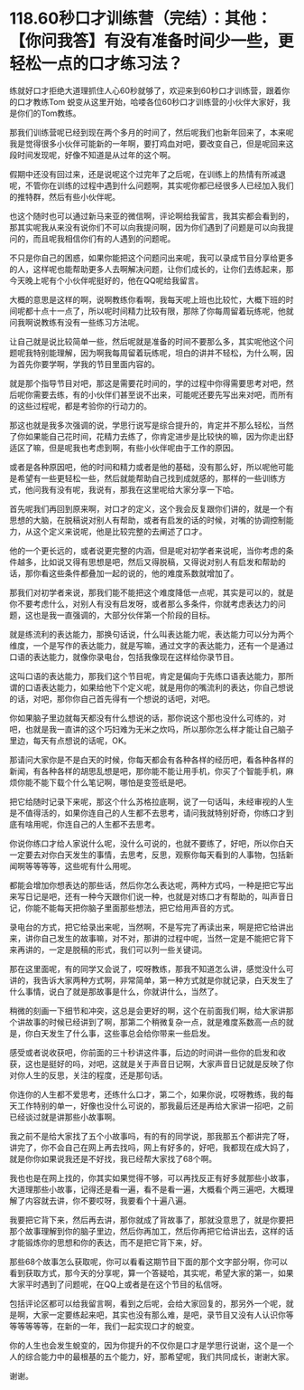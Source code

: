 # 118.60秒口才训练营（完结）：其他：【你问我答】有没有准备时间少一些，更轻松一点的口才练习法？

练就好口才拒绝大道理抓住人心60秒就够了，欢迎来到60秒口才训练营，跟着你的口才教练Tom 蜕变从这里开始，哈喽各位60秒口才训练营的小伙伴大家好，我是你们的Tom教练。

那我们训练营呢已经到现在两个多月的时间了，然后呢我们也新年回来了，本来呢我是觉得很多小伙伴可能新的一年啊，要打鸡血对吧，要改变自己，但是呢回来这段时间发现呢，好像不知道是从过年的这个啊。

假期中还没有回过来，还是说呢这个过完年了之后呢，在训练上的热情有所减退呢，不管你在训练的过程中遇到什么问题啊，其实呢你都已经很多人已经加入我们的推特群，然后有些小伙伴呢。

也这个随时也可以通过新马来亚的微信啊，评论啊给我留言，我其实都会看到的，那其实呢我从来没有说你们不可以向我提问啊，因为你们遇到了问题是可以向我提问的，而且呢我相信你们有的人遇到的问题呢。

不只是你自己的困惑，如果你能把这个问题问出来呢，我可以录成节目分享给更多的人，这样呢也能帮助更多人去啊解决问题，让你们成长的，让你们去练起来，那今天晚上呢有个小伙伴呢挺好的，他在QQ呢给我留言。

大概的意思是这样的啊，说啊教练你看啊，我每天呢上班也比较忙，大概下班的时间呢都十点十一点了，所以呢时间精力比较有限，那除了你每周留着玩练呢，他就问我啊说教练有没有一些练习方法呢。

让自己就是说比较简单一些，然后呢就是准备的时间不要那么多，其实呢他这个问题呢我特别能理解，因为啊我每周留着玩练呢，坦白的讲并不轻松，为什么啊，因为首先你要学啊，学我的节目里面内容的。

就是那个指导节目对吧，那这是需要花时间的，学的过程中你得需要思考对吧，然后呢你需要去练，有的小伙伴们甚至说不出来，可能呢还要先写出来对吧，而所有的这些过程呢，都是考验你的行动力的。

那这也就是我多次强调的说，学思行说写是综合提升的，肯定并不那么轻松，当然了你如果能自己花时间，花精力去练了，你肯定进步是比较快的嘛，因为你走出舒适区了嘛，但是呢我也考虑到啊，有些小伙伴呢由于工作的原因。

或者是各种原因吧，他的时间和精力或者是他的基础，没有那么好，所以呢他可能是希望有一些更轻松一些，然后就能帮助自己找到成就感的，那样的一些训练方式，他问我有没有呢，我说有，那我在这里呢给大家分享一下哈。

首先呢我们再回到原来啊，对口才的定义，这个我会反复跟你们讲的，就是一个有思想的大脑，在脱稿说对别人有帮助，或者有启发的话的时候，对嘴的协调控制能力，从这个定义来说呢，他是比较完整的去阐述了口才。

他的一个更长远的，或者说更完整的内涵，但是呢对初学者来说呢，当你考虑的条件越多，比如说又得有思想是吧，然后又得脱稿，又得说对别人有启发和帮助的话，那你看这些条件都叠加一起的说的，他的难度系数就增加了。

那我们对初学者来说，那我们能不能把这个难度降低一点呢，其实是可以的，就是你不要考虑什么，对别人有没有启发呀，或者那么多条件，你就考虑表达力的问题，这也是我一直强调的，大部分伙伴第一个阶段的目标。

就是练流利的表达能力，那换句话说，什么叫表达能力呢，表达能力可以分为两个维度，一个是写作的表达能力，就是写嘛，通过文字的表达能力，还有一个是通过口语的表达能力，就像你录电台，包括我像现在这样给你录节目。

这叫口语的表达能力，那我们这个节目呢，肯定是偏向于先练口语表达能力，那所谓的口语表达能力，如果给他下个定义呢，就是用你的嘴流利的表达，你自己想说的话，对吧，那你你自己首先得有一个想说的话吧，对吧。

你如果脑子里边就每天都没有什么想说的话，那你说这个那也没什么可练的，对吧，也就是我一直讲的这个巧妇难为无米之炊吗，所以那你怎么样才能让自己脑子里边，每天有点想说的话呢，OK。

那请问大家你是不是白天的时候，你每天都会有各种各样的经历吧，看各种各样的新闻，有各种各样的胡思乱想是吧，那你能不能让用手机，你买了个智能手机，麻烦你能不能下载个什么笔记啊，哪怕是变签纸是吧。

把它给随时记录下来呢，那这个什么苏格拉底啊，说了一句话叫，未经审视的人生是不值得活的，如果你连自己的人生都不去思考，请问我就特别好奇，你练口才到底有啥用呢，你连自己的人生都不去思考。

你说你练口才给人家说什么呢，没什么可说的，也就不要练了，好吧，所以你白天一定要去对你白天发生的事情，去思考，反思，观察你每天看到的人事物，包括新闻啊等等等等，这些呢有什么用呢。

都能会增加你想表达的那些话，然后你怎么表达呢，两种方式吗，一种是把它写出来写日记是吧，还有一种今天跟你们说一种，也就是对练口才有帮助的，叫声音日记，你能不能每天把你脑子里面那些想法，把它给用声音的方式。

录电台的方式，把它给录出来呢，当然啊，不是写完了再读出来，啊是把它给讲出来，讲你自己发生的故事嘛，对不对，那讲的过程中呢，当然一定是不能把它背下来再讲的，一定是脱稿的形式，我们可以列一些关键词。

那在这里面呢，有的同学又会说了，哎呀教练，那我不知道怎么讲，感觉没什么可讲的，我告诉大家两种方式啊，非常简单，第一种方式就是你就记录，白天发生了什么事情，说白了就是那故事是什么，你就讲什么，当然了。

稍微的刻画一下细节和冲突，这总是会更好的啊，这个在前面我们啊，给大家讲那个讲故事的时候已经讲到了啊，那第二个稍微复杂一点，就是难度系数高一点的就是，你白天发生了什么事，这些事总会给你带来一些启发。

感受或者说收获吧，你前面的三十秒讲这件事，后边的时间讲一些你的启发和收获，这也是挺好的吗，对吧，这就是关于声音日记啊，大家声音日记就是反映了你对你人生的反思，关注的程度，还是那句话。

你连你的人生都不爱思考，还练什么口才，第二个，如果你说，哎呀教练，我的每天工作特别的单一，好像也没什么可说的，那我最后还是再给大家讲一招吧，之前已经谈过就是讲那些小故事啊。

我之前不是给大家找了五个小故事吗，有的有的同学说，那我那五个都讲完了呀，讲完了，你不会自己在网上再去找吗，网上有好多的，好吧，我都现在成大妈了，就是你你如果说我还是不好找，我已经帮大家找了68个啊。

我也也是在网上找的，你其实如果觉得不够，可以再找反正有好多就那些小故事，大道理那些小故事，记得还是看一遍，看不是看一遍，大概看个两三遍吧，大概理解了内容就去讲，你不要哎呀，我要看个十遍八遍。

我要把它背下来，然后再去讲，那你就成了背故事了，那就没意思了，就是你要把那个故事理解到你的脑子里边，然后你再加工，然后你再把它给讲出去，这样的话才能锻炼你的思想和你的表达，而不是把它背下来，好。

那些68个故事怎么获取呢，你可以看看这期节目下面的那个文字部分啊，你可以看到获取方式，那今天的分享呢，算一个答疑哈，其实呢，希望大家的第一，如果大家平时遇到了问题呢，在QQ上或者是在这个节目的私信呀。

包括评论区都可以给我留言啊，看到之后呢，会给大家回复的，那另外一个呢，就是啊，大家一定要练起来吧，其实也没有那么难，是吧，录节目又没有人认识你等等等等等等，在新的一年，我们一起实现口才的蛻变。

你的人生也会发生蛻变的，因为你提升的不仅你是口才是学思行说谢，这个是一个人的综合能力中的最根基的五个能力，好，那希望呢，我们共同成长，谢谢大家。

谢谢。